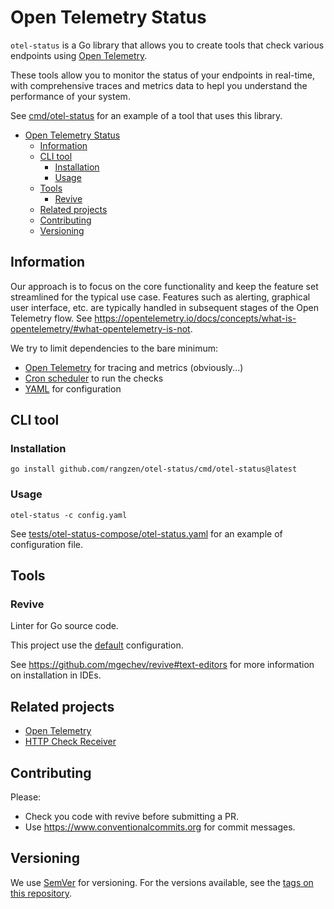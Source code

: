 # Open Telemetry Status

`otel-status` is a Go library that allows you to create tools
that check various endpoints using [Open Telemetry](https://opentelemetry.io/).

These tools allow you to monitor the status of your endpoints in real-time,
with comprehensive traces and metrics data
to hepl you understand the performance of your system.

See [cmd/otel-status](cmd/otel-status) for an example of a tool that uses this library.

<!-- TOC -->
* [Open Telemetry Status](#open-telemetry-status)
  * [Information](#information)
  * [CLI tool](#cli-tool)
    * [Installation](#installation)
    * [Usage](#usage)
  * [Tools](#tools)
    * [Revive](#revive)
  * [Related projects](#related-projects)
  * [Contributing](#contributing)
  * [Versioning](#versioning)
<!-- TOC -->

## Information

Our approach is to focus on the core functionality and
keep the feature set streamlined for the typical use case.
Features such as alerting, graphical user interface, etc.
are typically handled in subsequent stages of the Open Telemetry flow.
See https://opentelemetry.io/docs/concepts/what-is-opentelemetry/#what-opentelemetry-is-not.

We try to limit dependencies to the bare minimum:
* [Open Telemetry](https://opentelemetry.io/) for tracing and metrics (obviously...)
* [Cron scheduler](https://github.com/go-co-op/gocron) to run the checks
* [YAML](https://github.com/go-yaml/yaml) for configuration

## CLI tool

### Installation

```shell
go install github.com/rangzen/otel-status/cmd/otel-status@latest
```

### Usage

```shell
otel-status -c config.yaml
```

See [tests/otel-status-compose/otel-status.yaml](tests/otel-status-compose/otel-status.yaml) for an example of configuration file.

## Tools

### Revive

Linter for Go source code.

This project use the [default](https://github.com/mgechev/revive#default-configuration) configuration.

See https://github.com/mgechev/revive#text-editors for more information on installation in IDEs.

## Related projects

* [Open Telemetry](https://opentelemetry.io/)
* [HTTP Check Receiver](https://github.com/open-telemetry/opentelemetry-collector-contrib/tree/main/receiver/httpcheckreceiver)

## Contributing

Please:
* Check you code with revive before submitting a PR.
* Use https://www.conventionalcommits.org for commit messages.

## Versioning

We use [SemVer](http://semver.org/) for versioning.
For the versions available, see the [tags on this repository](https://github.com/rangzen/otel-status/tags). 